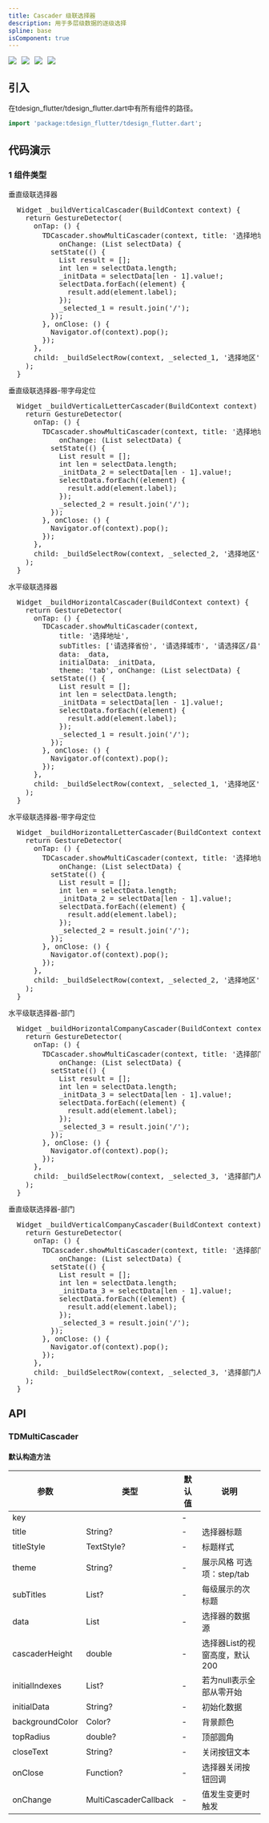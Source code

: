 ```yaml
---
title: Cascader 级联选择器
description: 用于多层级数据的逐级选择
spline: base
isComponent: true
---
```


<span class="coverages-badge" style="margin-right: 10px"><img src="https://img.shields.io/badge/coverages%3A%20lines-100%25-blue" /></span><span class="coverages-badge" style="margin-right: 10px"><img src="https://img.shields.io/badge/coverages%3A%20functions-100%25-blue" /></span><span class="coverages-badge" style="margin-right: 10px"><img src="https://img.shields.io/badge/coverages%3A%20statements-100%25-blue" /></span><span class="coverages-badge" style="margin-right: 10px"><img src="https://img.shields.io/badge/coverages%3A%20branches-83%25-blue" /></span>
## 引入

在tdesign_flutter/tdesign_flutter.dart中有所有组件的路径。

```dart
import 'package:tdesign_flutter/tdesign_flutter.dart';
```

## 代码演示

### 1 组件类型

垂直级联选择器
            
<td-code-block panel="Dart">

  <pre slot="Dart" lang="javascript">
  Widget _buildVerticalCascader(BuildContext context) {
    return GestureDetector(
      onTap: () {
        TDCascader.showMultiCascader(context, title: '选择地址', data: _data, initialData: _initData, theme: 'step',
            onChange: (List<MultiCascaderListModel> selectData) {
          setState(() {
            List result = [];
            int len = selectData.length;
            _initData = selectData[len - 1].value!;
            selectData.forEach((element) {
              result.add(element.label);
            });
            _selected_1 = result.join('/');
          });
        }, onClose: () {
          Navigator.of(context).pop();
        });
      },
      child: _buildSelectRow(context, _selected_1, '选择地区'),
    );
  }</pre>

</td-code-block>
                                  

垂直级联选择器-带字母定位
            
<td-code-block panel="Dart">

  <pre slot="Dart" lang="javascript">
  Widget _buildVerticalLetterCascader(BuildContext context) {
    return GestureDetector(
      onTap: () {
        TDCascader.showMultiCascader(context, title: '选择地址', data: _data_2, initialData: _initData_2, theme: 'step',
            onChange: (List<MultiCascaderListModel> selectData) {
          setState(() {
            List result = [];
            int len = selectData.length;
            _initData_2 = selectData[len - 1].value!;
            selectData.forEach((element) {
              result.add(element.label);
            });
            _selected_2 = result.join('/');
          });
        }, onClose: () {
          Navigator.of(context).pop();
        });
      },
      child: _buildSelectRow(context, _selected_2, '选择地区'),
    );
  }</pre>

</td-code-block>
                                  

水平级联选择器
            
<td-code-block panel="Dart">

  <pre slot="Dart" lang="javascript">
  Widget _buildHorizontalCascader(BuildContext context) {
    return GestureDetector(
      onTap: () {
        TDCascader.showMultiCascader(context,
            title: '选择地址',
            subTitles: ['请选择省份', '请选择城市', '请选择区/县'],
            data: _data,
            initialData: _initData,
            theme: 'tab', onChange: (List<MultiCascaderListModel> selectData) {
          setState(() {
            List result = [];
            int len = selectData.length;
            _initData = selectData[len - 1].value!;
            selectData.forEach((element) {
              result.add(element.label);
            });
            _selected_1 = result.join('/');
          });
        }, onClose: () {
          Navigator.of(context).pop();
        });
      },
      child: _buildSelectRow(context, _selected_1, '选择地区'),
    );
  }</pre>

</td-code-block>
                                  

水平级联选择器-带字母定位
            
<td-code-block panel="Dart">

  <pre slot="Dart" lang="javascript">
  Widget _buildHorizontalLetterCascader(BuildContext context) {
    return GestureDetector(
      onTap: () {
        TDCascader.showMultiCascader(context, title: '选择地址', data: _data_2, initialData: _initData_2, theme: 'tab',
            onChange: (List<MultiCascaderListModel> selectData) {
          setState(() {
            List result = [];
            int len = selectData.length;
            _initData_2 = selectData[len - 1].value!;
            selectData.forEach((element) {
              result.add(element.label);
            });
            _selected_2 = result.join('/');
          });
        }, onClose: () {
          Navigator.of(context).pop();
        });
      },
      child: _buildSelectRow(context, _selected_2, '选择地区'),
    );
  }</pre>

</td-code-block>
                                  

水平级联选择器-部门
            
<td-code-block panel="Dart">

  <pre slot="Dart" lang="javascript">
  Widget _buildHorizontalCompanyCascader(BuildContext context) {
    return GestureDetector(
      onTap: () {
        TDCascader.showMultiCascader(context, title: '选择部门人员', data: _data_3, initialData: _initData_3, theme: 'tab',
            onChange: (List<MultiCascaderListModel> selectData) {
          setState(() {
            List result = [];
            int len = selectData.length;
            _initData_3 = selectData[len - 1].value!;
            selectData.forEach((element) {
              result.add(element.label);
            });
            _selected_3 = result.join('/');
          });
        }, onClose: () {
          Navigator.of(context).pop();
        });
      },
      child: _buildSelectRow(context, _selected_3, '选择部门人员'),
    );
  }</pre>

</td-code-block>
                                  

垂直级联选择器-部门
            
<td-code-block panel="Dart">

  <pre slot="Dart" lang="javascript">
  Widget _buildVerticalCompanyCascader(BuildContext context) {
    return GestureDetector(
      onTap: () {
        TDCascader.showMultiCascader(context, title: '选择部门人员', data: _data_3, initialData: _initData_3, theme: 'step',
            onChange: (List<MultiCascaderListModel> selectData) {
          setState(() {
            List result = [];
            int len = selectData.length;
            _initData_3 = selectData[len - 1].value!;
            selectData.forEach((element) {
              result.add(element.label);
            });
            _selected_3 = result.join('/');
          });
        }, onClose: () {
          Navigator.of(context).pop();
        });
      },
      child: _buildSelectRow(context, _selected_3, '选择部门人员'),
    );
  }</pre>

</td-code-block>
                                  


## API
### TDMultiCascader
#### 默认构造方法

| 参数 | 类型 | 默认值 | 说明 |
| --- | --- | --- | --- |
| key |  | - |  |
| title | String? | - | 选择器标题 |
| titleStyle | TextStyle? | - | 标题样式 |
| theme | String? | - | 展示风格 可选项：step/tab |
| subTitles | List<String>? | - | 每级展示的次标题 |
| data | List<Map> | - | 选择器的数据源 |
| cascaderHeight | double | - | 选择器List的视窗高度，默认200 |
| initialIndexes | List<int>? | - | 若为null表示全部从零开始 |
| initialData | String? | - | 初始化数据 |
| backgroundColor | Color? | - | 背景颜色 |
| topRadius | double? | - | 顶部圆角 |
| closeText | String? | - | 关闭按钮文本 |
| onClose | Function? | - | 选择器关闭按钮回调 |
| onChange | MultiCascaderCallback | - | 值发生变更时触发 |


  